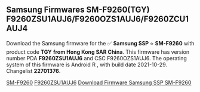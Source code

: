 <h2>Samsung Firmwares SM-F9260(TGY) F9260ZSU1AUJ6/F9260OZS1AUJ6/F9260ZCU1AUJ4</h2>
Download the Samsung firmware for the ✅ <strong>Samsung SSP </strong> ⭐ <strong>SM-F9260</strong> with product code <strong>TGY</strong> <strong> from Hong Kong SAR China</strong>. This firmware has version number PDA <strong>F9260ZSU1AUJ6</strong> and CSC F9260OZS1AUJ6. The operating system of this firmware is Android R , with build date 2021-10-29. Changelist <strong>22701376</strong>.


[SM-F9260](https://samfirm.shop/samsung/model/SM-F9260)
[F9260ZSU1AUJ6](https://samfirm.shop/samsung/pda/F9260ZSU1AUJ6)
[Download Firmware Samsung SSP SM-F9260](https://samfirm.shop/samsung/firmware/470004)
